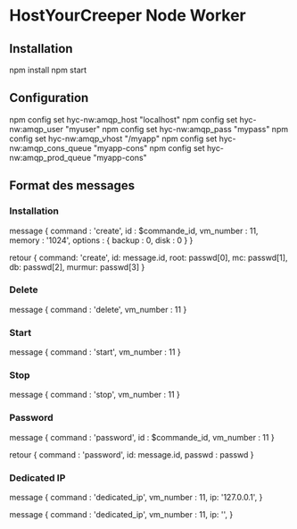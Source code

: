 # HostYourCreeper Node Worker

## Installation

npm install
npm start

## Configuration

npm config set hyc-nw:amqp_host "localhost"
npm config set hyc-nw:amqp_user "myuser"
npm config set hyc-nw:amqp_pass "mypass"
npm config set hyc-nw:amqp_vhost "/myapp"
npm config set hyc-nw:amqp_cons_queue "myapp-cons"
npm config set hyc-nw:amqp_prod_queue "myapp-cons"

## Format des messages

### Installation

message {
  command : 'create',
  id : $commande_id,
  vm_number : 11,
  memory : '1024',
  options : {
    backup : 0,
    disk : 0
  }
}

retour { 
  command: 'create',
  id: message.id,
  root: passwd[0],
  mc: passwd[1],
  db: passwd[2],
  murmur: passwd[3]
}

### Delete

message {
  command : 'delete',
  vm_number : 11
}

### Start

message {
  command : 'start',
  vm_number : 11
}

### Stop

message {
  command : 'stop',
  vm_number : 11
}

### Password

message {
  command : 'password',
  id : $commande_id,
  vm_number : 11
}

retour {
  command : 'password',
  id: message.id,
  passwd : passwd
}

### Dedicated IP

message {
  command : 'dedicated_ip',
  vm_number : 11,
  ip: '127.0.0.1',
}

message {
  command : 'dedicated_ip',
  vm_number : 11,
  ip: '',
}